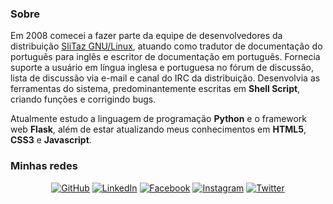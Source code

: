 ### Sobre

Em 2008 comecei a fazer parte da equipe de desenvolvedores da distribuição [SliTaz GNU/Linux](https://github.com/SliTaz-official/), 
atuando como tradutor de documentação do português para inglês e escritor de documentação em português. 
Fornecia suporte a usuário em língua inglesa e portuguesa no fórum de discussão, lista de discussão 
via e-mail e canal do IRC da distribuição. Desenvolvia as ferramentas do sistema, 
predominantemente escritas em **Shell Script**, criando funções e corrigindo bugs.

Atualmente estudo a linguagem de programação **Python** e o framework web **Flask**, além de estar atualizando 
meus conhecimentos em **HTML5**, **CSS3** e **Javascript**. 

### Minhas redes

<p align="center">
	<a href="https://github.com/claudineipereira"><img src="https://img.icons8.com/bubbles/50/000000/github.png" alt="GitHub"/></a>
	<a href="https://www.linkedin.com/in/claudineibpereira"><img src="https://img.icons8.com/bubbles/50/000000/linkedin.png" alt="LinkedIn"/></a>
	<a href="https://www.facebook.com/claudinei"><img src="https://img.icons8.com/bubbles/50/000000/facebook-new.png" alt="Facebook"/></a>
	<a href="https://www.instagram.com/dineipereira65"><img src="https://img.icons8.com/bubbles/50/000000/instagram.png" alt="Instagram"/></a>
	<a href="https://twitter.com/dineipereira65"><img src="https://img.icons8.com/bubbles/50/000000/twitter-circled.png" alt="Twitter"/></a>
</p>

